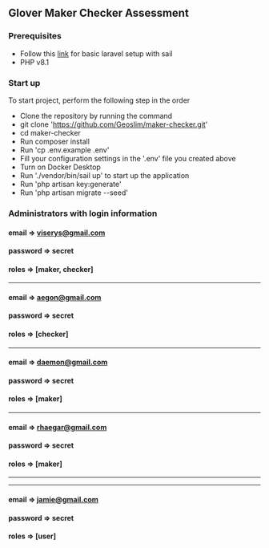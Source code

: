 
## Glover Maker Checker Assessment 

### Prerequisites

- Follow this [link](https://laravel.com/docs/8.x/installation#getting-started-on-macos) for basic laravel setup with sail
- PHP v8.1

### Start up

To start project, perform the following step in the order

- Clone the repository by running the command
- git clone 'https://github.com/Geoslim/maker-checker.git'
- cd maker-checker
- Run composer install
- Run 'cp .env.example .env'
- Fill your configuration settings in the '.env' file you created above
- Turn on Docker Desktop
- Run './vendor/bin/sail up' to start up the application
- Run 'php artisan key:generate'
- Run 'php artisan migrate --seed'

### Administrators with login information

#### email => viserys@gmail.com
#### password => secret
#### roles => [maker, checker]
________________________________________________________________

#### email => aegon@gmail.com
#### password => secret
#### roles => [checker]

________________________________________________________________

#### email => daemon@gmail.com
#### password => secret
#### roles => [maker]

________________________________________________________________

#### email => rhaegar@gmail.com
#### password => secret
#### roles => [maker]

________________________________________________________________
________________________________________________________________

#### email => jamie@gmail.com
#### password => secret
#### roles => [user]
